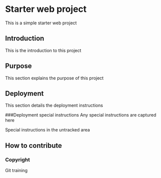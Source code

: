 # Starter web project
This is a simple starter web project
## Introduction
This is the introduction to this project
## Purpose
This section explains the purpose of this project
## Deployment
This section details the deployment instructions

###Deployment special instructions
 Any special instructions are captured here

Special instructions in the untracked area

## How to contribute

### Copyright
Git training

